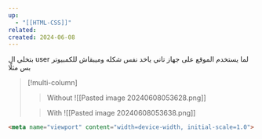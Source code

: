 ```yaml
---
up:
  - "[[HTML-CSS]]"
related: 
created: 2024-06-08
---
```


بتخلي ال user لما يستخدم الموقع على جهاز تاني ياخد نفس شكله وميبقاش للكمبيوتر بس مثلًا
>[!multi-column]
>> Without
>> ![[Pasted image 20240608053628.png]]
>
>> With
>> ![[Pasted image 20240608053638.png]]

```html
<meta name="viewport" content="width=device-width, initial-scale=1.0">
```